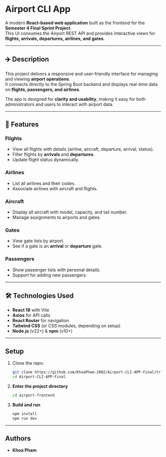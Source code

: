 # Airport CLI App

A modern **React-based web application** built as the frontend for the **Semester 4 Final Sprint Project**.  
This UI consumes the Airport REST API and provides interactive views for **flights, arrivals, departures, airlines, and gates**.

---

## ✈️ Description

This project delivers a responsive and user-friendly interface for managing and viewing **airport operations**.  
It connects directly to the Spring Boot backend and displays real-time data on **flights, passengers, and airlines**.

The app is designed for **clarity and usability**, making it easy for both administrators and users to interact with airport data.

---

## 🚀 Features

### Flights
- View all flights with details (airline, aircraft, departure, arrival, status).
- Filter flights by **arrivals** and **departures**.
- Update flight status dynamically.

### Airlines
- List all airlines and their codes.
- Associate airlines with aircraft and flights.

### Aircraft
- Display all aircraft with model, capacity, and tail number.
- Manage assignments to airports and gates.

### Gates
- View gate lists by airport.
- See if a gate is an **arrival** or **departure** gate.

### Passengers
- Show passenger lists with personal details.
- Support for adding new passengers.

---

## 🛠️ Technologies Used

- **React 18** with Vite
- **Axios** for API calls
- **React Router** for navigation
- **Tailwind CSS** (or CSS modules, depending on setup)
- **Node.js** (v22+) & **npm** (v10+)

---

## Setup

1. Clone the repo:  
   ```bash
   git clone https://github.com/KhoaPham-2002/Airport-CLI-APP-Final/tree/main/airport-frontend
   cd Airport-CLI-APP-Final
    ```
2. **Enter the project directory**

   ```bash
   cd airport-frontend
   ```
3. **Build and run**

   ```bash
   npm install
   npm run dev
   ```
---

## Authors

- **Khoa Pham**

